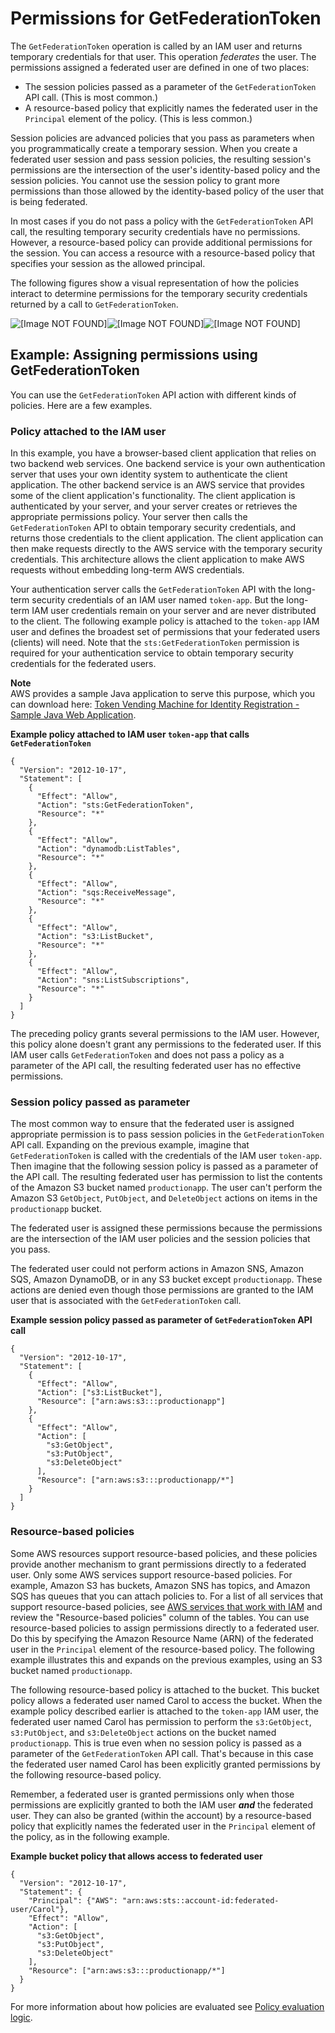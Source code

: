 # Permissions for GetFederationToken<a name="id_credentials_temp_control-access_getfederationtoken"></a>

The `GetFederationToken` operation is called by an IAM user and returns temporary credentials for that user\. This operation *federates* the user\. The permissions assigned a federated user are defined in one of two places: 
+ The session policies passed as a parameter of the `GetFederationToken` API call\. \(This is most common\.\)
+ A resource\-based policy that explicitly names the federated user in the `Principal` element of the policy\. \(This is less common\.\)

Session policies are advanced policies that you pass as parameters when you programmatically create a temporary session\. When you create a federated user session and pass session policies, the resulting session's permissions are the intersection of the user's identity\-based policy and the session policies\. You cannot use the session policy to grant more permissions than those allowed by the identity\-based policy of the user that is being federated\.

In most cases if you do not pass a policy with the `GetFederationToken` API call, the resulting temporary security credentials have no permissions\. However, a resource\-based policy can provide additional permissions for the session\. You can access a resource with a resource\-based policy that specifies your session as the allowed principal\. 

The following figures show a visual representation of how the policies interact to determine permissions for the temporary security credentials returned by a call to `GetFederationToken`\.

![\[Image NOT FOUND\]](http://docs.aws.amazon.com/IAM/latest/UserGuide/)![\[Image NOT FOUND\]](http://docs.aws.amazon.com/IAM/latest/UserGuide/)![\[Image NOT FOUND\]](http://docs.aws.amazon.com/IAM/latest/UserGuide/)

## Example: Assigning permissions using GetFederationToken<a name="permissions-get-federation-token-example"></a>

You can use the `GetFederationToken` API action with different kinds of policies\. Here are a few examples\.

### Policy attached to the IAM user<a name="permissions-get-federation-token-example-iam-user"></a>

In this example, you have a browser\-based client application that relies on two backend web services\. One backend service is your own authentication server that uses your own identity system to authenticate the client application\. The other backend service is an AWS service that provides some of the client application's functionality\. The client application is authenticated by your server, and your server creates or retrieves the appropriate permissions policy\. Your server then calls the `GetFederationToken` API to obtain temporary security credentials, and returns those credentials to the client application\. The client application can then make requests directly to the AWS service with the temporary security credentials\. This architecture allows the client application to make AWS requests without embedding long\-term AWS credentials\.

Your authentication server calls the `GetFederationToken` API with the long\-term security credentials of an IAM user named `token-app`\. But the long\-term IAM user credentials remain on your server and are never distributed to the client\. The following example policy is attached to the `token-app` IAM user and defines the broadest set of permissions that your federated users \(clients\) will need\. Note that the `sts:GetFederationToken` permission is required for your authentication service to obtain temporary security credentials for the federated users\.

**Note**  
AWS provides a sample Java application to serve this purpose, which you can download here: [Token Vending Machine for Identity Registration \- Sample Java Web Application](https://aws.amazon.com/code/7351543942956566)\.

**Example policy attached to IAM user `token-app` that calls `GetFederationToken`**  

```
{
  "Version": "2012-10-17",
  "Statement": [
    {
      "Effect": "Allow",
      "Action": "sts:GetFederationToken",
      "Resource": "*"
    },
    {
      "Effect": "Allow",
      "Action": "dynamodb:ListTables",
      "Resource": "*"
    },
    {
      "Effect": "Allow",
      "Action": "sqs:ReceiveMessage",
      "Resource": "*"
    },
    {
      "Effect": "Allow",
      "Action": "s3:ListBucket",
      "Resource": "*"
    },
    {
      "Effect": "Allow",
      "Action": "sns:ListSubscriptions",
      "Resource": "*"
    }
  ]
}
```

The preceding policy grants several permissions to the IAM user\. However, this policy alone doesn't grant any permissions to the federated user\. If this IAM user calls `GetFederationToken` and does not pass a policy as a parameter of the API call, the resulting federated user has no effective permissions\. 

### Session policy passed as parameter<a name="permissions-get-federation-token-example-passed-policy"></a>

The most common way to ensure that the federated user is assigned appropriate permission is to pass session policies in the `GetFederationToken` API call\. Expanding on the previous example, imagine that `GetFederationToken` is called with the credentials of the IAM user `token-app`\. Then imagine that the following session policy is passed as a parameter of the API call\. The resulting federated user has permission to list the contents of the Amazon S3 bucket named `productionapp`\. The user can't perform the Amazon S3 `GetObject`, `PutObject`, and `DeleteObject` actions on items in the `productionapp` bucket\.

The federated user is assigned these permissions because the permissions are the intersection of the IAM user policies and the session policies that you pass\.

The federated user could not perform actions in Amazon SNS, Amazon SQS, Amazon DynamoDB, or in any S3 bucket except `productionapp`\. These actions are denied even though those permissions are granted to the IAM user that is associated with the `GetFederationToken` call\.

**Example session policy passed as parameter of `GetFederationToken` API call**  

```
{
  "Version": "2012-10-17",
  "Statement": [
    {
      "Effect": "Allow",
      "Action": ["s3:ListBucket"],
      "Resource": ["arn:aws:s3:::productionapp"]
    },
    {
      "Effect": "Allow",
      "Action": [
        "s3:GetObject",
        "s3:PutObject",
        "s3:DeleteObject"
      ],
      "Resource": ["arn:aws:s3:::productionapp/*"]
    }
  ]
}
```

### Resource\-based policies<a name="permissions-get-federation-token-resource-based-policy"></a>

Some AWS resources support resource\-based policies, and these policies provide another mechanism to grant permissions directly to a federated user\. Only some AWS services support resource\-based policies\. For example, Amazon S3 has buckets, Amazon SNS has topics, and Amazon SQS has queues that you can attach policies to\. For a list of all services that support resource\-based policies, see [AWS services that work with IAM](reference_aws-services-that-work-with-iam.md) and review the "Resource\-based policies" column of the tables\. You can use resource\-based policies to assign permissions directly to a federated user\. Do this by specifying the Amazon Resource Name \(ARN\) of the federated user in the `Principal` element of the resource\-based policy\. The following example illustrates this and expands on the previous examples, using an S3 bucket named `productionapp`\. 

The following resource\-based policy is attached to the bucket\. This bucket policy allows a federated user named Carol to access the bucket\. When the example policy described earlier is attached to the `token-app` IAM user, the federated user named Carol has permission to perform the `s3:GetObject`, `s3:PutObject`, and `s3:DeleteObject` actions on the bucket named `productionapp`\. This is true even when no session policy is passed as a parameter of the `GetFederationToken` API call\. That's because in this case the federated user named Carol has been explicitly granted permissions by the following resource\-based policy\. 

Remember, a federated user is granted permissions only when those permissions are explicitly granted to both the IAM user ***and*** the federated user\. They can also be granted \(within the account\) by a resource\-based policy that explicitly names the federated user in the `Principal` element of the policy, as in the following example\.

**Example bucket policy that allows access to federated user**  

```
{
  "Version": "2012-10-17",
  "Statement": {
    "Principal": {"AWS": "arn:aws:sts::account-id:federated-user/Carol"},
    "Effect": "Allow",
    "Action": [
      "s3:GetObject",
      "s3:PutObject",
      "s3:DeleteObject"
    ],
    "Resource": ["arn:aws:s3:::productionapp/*"]
  }
}
```

For more information about how policies are evaluated see [Policy evaluation logic](reference_policies_evaluation-logic.md)\.